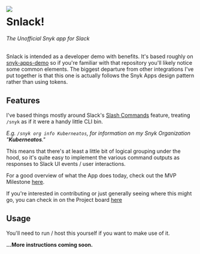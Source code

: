<p align="bottom">
<img align="left" src="https://user-images.githubusercontent.com/715967/191147173-5ca4b1b6-a07e-4873-866b-2d4fbb3b15dd.png" />
</p>

# Snlack!
_The Unofficial Snyk app for Slack_
<br /><br />


Snlack is intended as a developer demo with benefits. It's based roughly on [snyk-apps-demo](https://github.com/snyk/snyk-apps-demo) so if you're familiar with that repository you'll likely notice some common elements. The biggest departure from other integrations I've put together is that this one is actually follows the Snyk Apps design pattern rather than using tokens.

## Features

I've based things mostly around Slack's [Slash Commands](https://api.slack.com/interactivity/slash-commands) feature, treating `/snyk` as if it were a handy little CLI bin. 

*E.g. `/snyk org info Kuberneatos`, for information on my Snyk Organization "**Kuberneatos**."*

This means that there's at least a little bit of logical grouping under the hood, so it's quite easy to implement the various command outputs as responses to Slack UI events / user interactions.

For a good overview of what the App does today, check out the MVP Milestone [here](https://github.com/carwin/snlack/milestone/1).

If you're interested in contributing or just generally seeing where this might go, you can check in on the Project board [here](https://github.com/users/carwin/projects/2)

## Usage

You'll need to run / host this yourself if you want to make use of it.

**...More instructions coming soon.**
